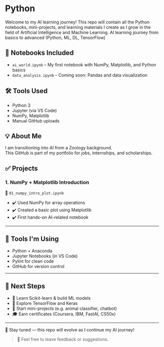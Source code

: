 # Python
Welcome to my AI learning journey! This repo will contain all the Python notebooks, mini-projects, and learning materials I create as I grow in the field of Artificial Intelligence and Machine Learning.
AI learning journey from basics to advanced (Python, ML, DL, TensorFlow)

## 📘 Notebooks Included

- `ai_world.ipynb` – My first notebook with NumPy, Matplotlib, and Python basics
- `data_analysis.ipynb` – Coming soon: Pandas and data visualization

## 🛠️ Tools Used

- Python 3
- Jupyter (via VS Code)
- NumPy, Matplotlib
- Manual GitHub uploads

## 💡 About Me

I am transitioning into AI from a Zoology background.  
This GitHub is part of my portfolio for jobs, internships, and scholarships.

## ✅ Projects

### 1. NumPy + Matplotlib Introduction
📄 `01_numpy_intro_plot.ipynb`  
- ✔️ Used NumPy for array operations
- ✔️ Created a basic plot using Matplotlib
- ✔️ First hands-on AI-related notebook

---

## 🚀 Tools I'm Using
- Python + Anaconda
- Jupyter Notebooks (in VS Code)
- Pylint for clean code
- GitHub for version control

---

## 📅 Next Steps
- 🧠 Learn Scikit-learn & build ML models
- 🐍 Explore TensorFlow and Keras
- 🤖 Start mini-projects (e.g. animal classifier, chatbot)
- 🎓 Earn certificates (Coursera, IBM, FastAI, CS50x)

---

📌 Stay tuned — this repo will evolve as I continue my AI journey!

> 💬 Feel free to leave feedback or suggestions.
